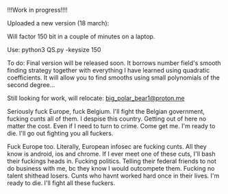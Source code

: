 !!!Work in progress!!!!

Uploaded a new version (18 march):

Will factor 150 bit in a couple of minutes on a laptop.

Use: python3 QS.py -keysize 150

To do: Final version will be released soon. It borrows number field's smooth finding strategy together with everything I have learned using quadratic coefficients. It will allow you to find smooths using small polynomials of the second degree... 

Still looking for work, will relocate: big_polar_bear1@proton.me

Seriously fuck Europe, fuck Belgium. I'll fight the Belgian government, fucking cunts all of them. I despise this country. Getting out of here no matter the cost. Even if I need to turn to crime. Come get me. I'm ready to die. I'll go out fighting you all fuckers.

Fuck Europe too. Literally, European infosec are fucking cunts. All they know is android,  ios and chrome. If I ever meet one of these cuts, I'll bash their fuckings heads in. Fucking politics. Telling their federal friends to not do business with me, bc they know I would outcompete them. Fucking no talent shithead losers. Cunts who havnt worked hard once in their lives. I'm ready to die. I'll fight all these fuckers.
